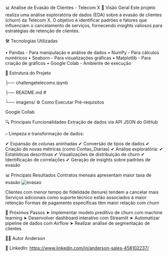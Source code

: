📊 Análise de Evasão de Clientes - Telecom X
📌 Visão Geral
Este projeto realiza uma análise exploratória de dados (EDA) sobre a evasão de clientes (churn) da Telecom X. O objetivo é identificar padrões e fatores que influenciam o cancelamento de serviços, fornecendo insights valiosos para estratégias de retenção de clientes.

🛠️ Tecnologias Utilizadas

• Pandas - Para manipulação e análise de dados
• NumPy - Para cálculos numéricos
• Seaborn - Para visualizações gráficas
• Matplotlib - Para criação de gráficos
• Google Colab - Ambiente de execução

📂 Estrutura do Projeto

├── challengetelecomx.ipynb

├── README.md #

└── imagens/ 
⚙️ Como Executar
Pré-requisitos

Google Collab

🔍 Principais Funcionalidades
Extração de dados via API JSON do GitHub

✅Limpeza e transformação de dados:

✔ Expansão de colunas aninhadas
✔ Conversão de tipos de dados
✔ Criação de novas métricas (como Contas_Diarias)
✔ Análise exploratória:
✔ Estatísticas descritivas
✔ Visualizações de distribuição de churn
✔ Identificação de correlações
✔ Geração de insights sobre padrões de evasão

📊 Principais Resultados
Contratos mensais apresentam maior taxa de evasão
![evasao](https://github.com/user-attachments/assets/d928dc87-37fd-458e-b685-f3634d0f0898)

Clientes com menor tempo de fidelidade (tenure) tendem a cancelar mais
Serviços adicionais como suporte técnico estão associados à maior retenção
Formas de pagamento específicas têm maior relação com churn

🚀 Próximos Passos
➤ Implementar modelo preditivo de churn com machine learning
➤ Desenvolver dashboard interativo com Streamlit
➤ Automatizar pipeline de dados com Airflow
➤ Realizar análise de segmentação de clientes

👨‍💻 Autor
Anderson

🔗 LinkedIn: https://www.linkedin.com/in/anderson-sales-458102237/
